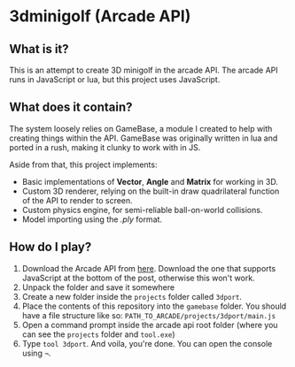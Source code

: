 # 3dminigolf (Arcade API)
## What is it?
This is an attempt to create 3D minigolf in the arcade API. The arcade API runs in JavaScript or lua, but this project uses JavaScript.
## What does it contain?
The system loosely relies on GameBase, a module I created to help with creating things within the API. GameBase was originally written in lua and ported in a rush, making it clunky to work with in JS. 

Aside from that, this project implements:
- Basic implementations of **Vector**, **Angle** and **Matrix** for working in 3D.
- Custom 3D renderer, relying on the built-in draw quadrilateral function of the API to render to screen.
- Custom physics engine, for semi-reliable ball-on-world collisions. 
- Model importing using the _.ply_ format.
## How do I play?
1. Download the Arcade API from [here](https://forums.pixeltailgames.com/t/arcade-tool-for-people-who-want-to-mess-with-it/23715?u=botdan). Download the one that supports JavaScript at the bottom of the post, otherwise this won't work.
2. Unpack the folder and save it somewhere
3. Create a new folder inside the `projects` folder called `3dport`.
4. Place the contents of this repository into the `gamebase` folder. You should have a file structure like so: `PATH_TO_ARCADE/projects/3dport/main.js`
5. Open a command prompt inside the arcade api root folder (where you can see the `projects` folder and `tool.exe`)
6. Type `tool 3dport`.
And voila, you're done. You can open the console using `¬`.
